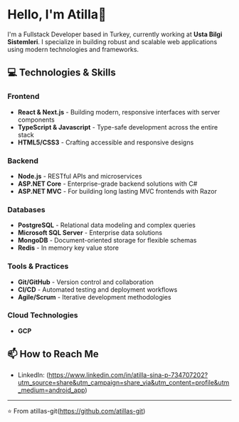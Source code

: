 # Hello, I'm Atilla👋

I'm a Fullstack Developer based in Turkey, currently working at **Usta Bilgi Sistemleri**. I specialize in building robust and scalable web applications using modern technologies and frameworks.

## 💻 Technologies & Skills

### Frontend
- **React & Next.js** - Building modern, responsive interfaces with server components
- **TypeScript & Javascript** - Type-safe development across the entire stack
- **HTML5/CSS3** - Crafting accessible and responsive designs

### Backend
- **Node.js** - RESTful APIs and microservices
- **ASP.NET Core** - Enterprise-grade backend solutions with C#
- **ASP.NET MVC** - For building long lasting MVC frontends with Razor

### Databases
- **PostgreSQL** - Relational data modeling and complex queries
- **Microsoft SQL Server** - Enterprise data solutions
- **MongoDB** - Document-oriented storage for flexible schemas
- **Redis** - In memory key value store

### Tools & Practices
- **Git/GitHub** - Version control and collaboration
- **CI/CD** - Automated testing and deployment workflows
- **Agile/Scrum** - Iterative development methodologies
  
### Cloud Technologies
- **GCP**

## 📫 How to Reach Me

- LinkedIn: (https://www.linkedin.com/in/atilla-sina-p-734707202?utm_source=share&utm_campaign=share_via&utm_content=profile&utm_medium=android_app)

---

⭐️ From atillas-git(https://github.com/atillas-git)
